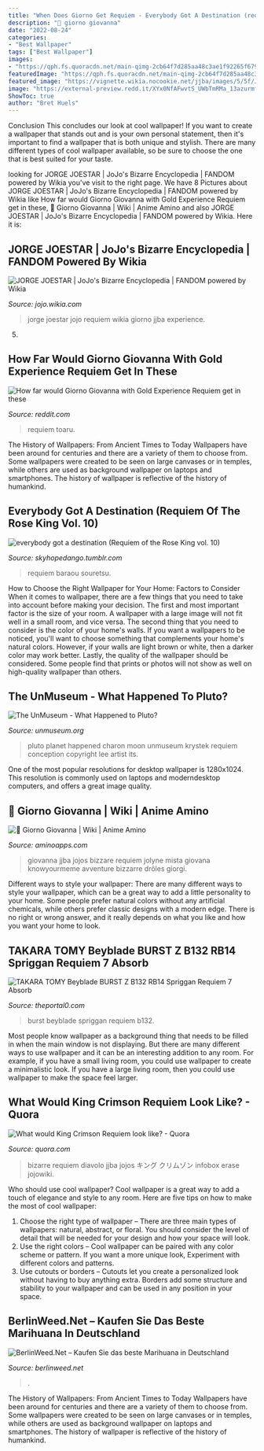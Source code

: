 ```yaml
---
title: "When Does Giorno Get Requiem - Everybody Got A Destination (requiem Of The Rose King Vol. 10)"
description: "👑 giorno giovanna"
date: "2022-08-24"
categories:
- "Best Wallpaper"
tags: ["Best Wallpaper"]
images:
- "https://qph.fs.quoracdn.net/main-qimg-2cb64f7d285aa48c3ae1f92265f6799a"
featuredImage: "https://qph.fs.quoracdn.net/main-qimg-2cb64f7d285aa48c3ae1f92265f6799a"
featured_image: "https://vignette.wikia.nocookie.net/jjba/images/5/5f/Jorge-ger.jpg/revision/latest/top-crop/width/240/height/240?cb=20160527082833"
image: "https://external-preview.redd.it/XYx0NfAFwvtS_UWbTmRMa_13azurmfSbWQyGNdKLDK4.png?auto=webp&amp;s=afbfbc07058793748b2590bf3c0397ed11241d43"
ShowToc: true
author: "Bret Huels"
---
```



Conclusion
This concludes our look at cool wallpaper! If you want to create a wallpaper that stands out and is your own personal statement, then it's important to find a wallpaper that is both unique and stylish. There are many different types of cool wallpaper available, so be sure to choose the one that is best suited for your taste.

	

		
looking for JORGE JOESTAR | JoJo&#039;s Bizarre Encyclopedia | FANDOM powered by Wikia you've visit to the right page. We have 8 Pictures about JORGE JOESTAR | JoJo&#039;s Bizarre Encyclopedia | FANDOM powered by Wikia like How far would Giorno Giovanna with Gold Experience Requiem get in these, 👑 Giorno Giovanna | Wiki | Anime Amino and also JORGE JOESTAR | JoJo&#039;s Bizarre Encyclopedia | FANDOM powered by Wikia. Here it is:
		
    
## JORGE JOESTAR | JoJo&#039;s Bizarre Encyclopedia | FANDOM Powered By Wikia

<img loading=lazy src="https://vignette.wikia.nocookie.net/jjba/images/5/5f/Jorge-ger.jpg/revision/latest/top-crop/width/240/height/240?cb=20160527082833" onerror="this.onerror=null;this.src='https://tse2.mm.bing.net/th?id=OIP.fDwCFObO01qqFrxnltm7sQAAAA&amp;pid=15.1';" alt="JORGE JOESTAR | JoJo&#039;s Bizarre Encyclopedia | FANDOM powered by Wikia">

_Source: jojo.wikia.com_

>jorge joestar jojo requiem wikia giorno jjba experience. 

	

5.

    
## How Far Would Giorno Giovanna With Gold Experience Requiem Get In These

<img loading=lazy src="https://external-preview.redd.it/XYx0NfAFwvtS_UWbTmRMa_13azurmfSbWQyGNdKLDK4.png?auto=webp&amp;s=afbfbc07058793748b2590bf3c0397ed11241d43" onerror="this.onerror=null;this.src='https://tse4.mm.bing.net/th?id=OIP.APlC3rpoXPZyKGqq4hVxnwHaFs&amp;pid=15.1';" alt="How far would Giorno Giovanna with Gold Experience Requiem get in these">

_Source: reddit.com_

>requiem toaru. 

	

The History of Wallpapers: From Ancient Times to Today
Wallpapers have been around for centuries and there are a variety of them to choose from. Some wallpapers were created to be seen on large canvases or in temples, while others are used as background wallpaper on laptops and smartphones. The history of wallpaper is reflective of the history of humankind.

    
## Everybody Got A Destination (Requiem Of The Rose King Vol. 10)

<img loading=lazy src="https://64.media.tumblr.com/92777dbdce81411dddbd2bcee5591251/tumblr_inline_pbvf0v9HaF1rwzafa_640.png" onerror="this.onerror=null;this.src='https://tse4.mm.bing.net/th?id=OIP.-N8I_dlJksM2DMvZ8uKk8wHaG2&amp;pid=15.1';" alt="everybody got a destination (Requiem of the Rose King vol. 10)">

_Source: skyhopedango.tumblr.com_

>requiem baraou souretsu. 

	

How to Choose the Right Wallpaper for Your Home: Factors to Consider
When it comes to wallpaper, there are a few things that you need to take into account before making your decision. The first and most important factor is the size of your room. A wallpaper with a large image will not fit well in a small room, and vice versa. 
The second thing that you need to consider is the color of your home's walls. If you want a wallpapers to be noticed, you'll want to choose something that complements your home's natural colors. However, if your walls are light brown or white, then a darker color may work better. 
Lastly, the quality of the wallpaper should be considered. Some people find that prints or photos will not show as well on high-quality wallpaper than others.

    
## The UnMuseum - What Happened To Pluto?

<img loading=lazy src="http://www.unmuseum.org/pluto_simulation.jpg" onerror="this.onerror=null;this.src='https://tse1.mm.bing.net/th?id=OIP.B9QnJ1CxAS7e02KZel_YcwAAAA&amp;pid=15.1';" alt="The UnMuseum - What Happened to Pluto?">

_Source: unmuseum.org_

>pluto planet happened charon moon unmuseum krystek requiem conception copyright lee artist its. 

	

One of the most popular resolutions for desktop wallpaper is 1280x1024. This resolution is commonly used on laptops and moderndesktop computers, and offers a great image quality.

    
## 👑 Giorno Giovanna | Wiki | Anime Amino

<img loading=lazy src="https://pm1.narvii.com/7044/4284df11e5e693d3a4f12be12f9d45b65f610471r1-500-750v2_hq.jpg" onerror="this.onerror=null;this.src='https://tse4.mm.bing.net/th?id=OIP.qICwRqCUjmMgzkq9ADKsywHaLH&amp;pid=15.1';" alt="👑 Giorno Giovanna | Wiki | Anime Amino">

_Source: aminoapps.com_

>giovanna jjba jojos bizzare requiem jolyne mista giovana knowyourmeme avventure bizzarre drôles giorgi. 

	

Different ways to style your wallpaper:
There are many different ways to style your wallpaper, which can be a great way to add a little personality to your home. Some people prefer natural colors without any artificial chemicals, while others prefer classic designs with a modern edge. There is no right or wrong answer, and it really depends on what you like and how you want your home to look.

    
## TAKARA TOMY Beyblade BURST Z B132 RB14 Spriggan Requiem 7 Absorb

<img loading=lazy src="https://cdn.shopify.com/s/files/1/0016/0674/6186/products/b132-02_1_3335b778-3f48-425e-b251-ea21e14e3224_1200x1200.jpg?v=1551278577" onerror="this.onerror=null;this.src='https://tse2.mm.bing.net/th?id=OIP.uXa-94bhwuHs-2KqTzgHlAHaFj&amp;pid=15.1';" alt="TAKARA TOMY Beyblade BURST Z B132 RB14 Spriggan Requiem 7 Absorb">

_Source: theportal0.com_

>burst beyblade spriggan requiem b132. 

	

Most people know wallpaper as a background thing that needs to be filled in when the main window is not displaying. But there are many different ways to use wallpaper and it can be an interesting addition to any room. For example, if you have a small living room, you could use wallpaper to create a minimalistic look. If you have a large living room, then you could use wallpaper to make the space feel larger.

    
## What Would King Crimson Requiem Look Like? - Quora

<img loading=lazy src="https://qph.fs.quoracdn.net/main-qimg-2cb64f7d285aa48c3ae1f92265f6799a" onerror="this.onerror=null;this.src='https://tse4.mm.bing.net/th?id=OIP.LLZPfShapIw64fkiZfZ5mgAAAA&amp;pid=15.1';" alt="What would King Crimson Requiem look like? - Quora">

_Source: quora.com_

>bizarre requiem diavolo jjba jojos キング クリムゾン infobox erase jojowiki. 

	

Who should use cool wallpaper?
Cool wallpaper is a great way to add a touch of elegance and style to any room. Here are five tips on how to make the most of cool wallpaper: 
1) Choose the right type of wallpaper – There are three main types of wallpapers: natural, abstract, or floral. You should consider the level of detail that will be needed for your design and how your space will look. 
2) Use the right colors – Cool wallpaper can be paired with any color scheme or pattern. If you want a more unique look, Experiment with different colors and patterns. 
3) Use cutouts or borders – Cutouts let you create a personalized look without having to buy anything extra. Borders add some structure and stability to your wallpaper and can be used in any position in your space.

    
## BerlinWeed.Net – Kaufen Sie Das Beste Marihuana In Deutschland

<img loading=lazy src="https://comprarmarihuanamadrid.com/ger/wp-content/uploads/2020/09/20200616_154956-768x1024.jpg" onerror="this.onerror=null;this.src='https://tse1.mm.bing.net/th?id=OIP.VjXsVCExi_sSH8CSGaLlkAHaJ4&amp;pid=15.1';" alt="BerlinWeed.Net – Kaufen Sie das beste Marihuana in Deutschland">

_Source: berlinweed.net_

>. 

	

The History of Wallpapers: From Ancient Times to Today
Wallpapers have been around for centuries and there are a variety of them to choose from. Some wallpapers were created to be seen on large canvases or in temples, while others are used as background wallpaper on laptops and smartphones. The history of wallpaper is reflective of the history of humankind.

